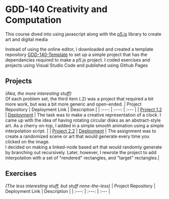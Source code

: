 # GDD-140 Creativity and Computation
This course dived into using javascript along with the [p5.js](https://p5js.org/) library to create art and digital media

Instead of using the online editor, I downloaded and created a template repository [GDD-140-Template](https://github.com/LittleTealeaf/GDD-140-Template) to set up a simple project that has the dependancies required to make a p5.js project. I coded exercises and projects using Visual Studio Code and published using Github Pages

## Projects
*(Aka, the more interesting stuff)*  
Of each problem set, the third item (.2) was a project that required a bit more work, but was a bit more generic and open-ended.
| Project Repository | Deployment Link | Description |
| :---: | :---: | :--- |
| [Project 1.2](https://github.com/LittleTealeaf/GDD-140-Project-1.2) | [Deployment](https://littletealeaf.github.io/GDD-140-Project-1.2/) | The task was to make a creative representation of a clock. I came up with the idea of having rotating circular disks as an abstract-style art. As a cherry on-top, I added in a simple smooth animation using a simple interpolation script. |
| [Project 2.2](https://github.com/LittleTealeaf/GDD-140-Project-2.2) | [Deployment](https://littletealeaf.github.io/GDD-140-Project-2.2/) | The assignment was to create a randomized scene or art that would generate every time you clicked on the image.<br>I decided on making a linked-node based art that would randomly generate by branching out recursively. Later, however, I rewrote the project to add interpolation with a set of "rendered" rectangles, and "target" rectangles.|

## Exercises
*(The less interesting stuff, but stuff none-the-less)*
| Project Repository | Deployment Link | Description |
| :---: | :---: | :--- |